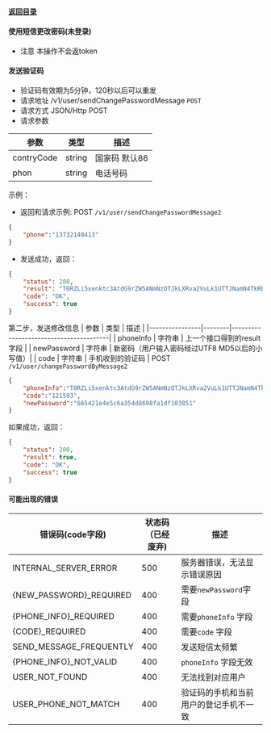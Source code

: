 #### [返回目录](../../)
#### 使用短信更改密码(未登录)

* 注意 本操作不会返token

#### 发送验证码
* 验证码有效期为5分钟，120秒以后可以重发
* 请求地址 /v1/user/sendChangePasswordMessage ```POST```
* 请求方式 JSON/Http POST
* 请求参数

| 参数            |  类型   | 描述                                 |
|----------------|--------|-------------------------------------|
| contryCode     | string | 国家码 默认86                         |
| phon           | string | 电话号码                              |



示例：

* 返回和请求示例:
POST ```/v1/user/sendChangePasswordMessage2```
```json
{
	"phone":"13732140413"
}
```

* 发送成功，返回：

```json
{
    "status": 200,
    "result": "T0RZLi5xenktc3AtdG9rZW5ANmNzOTJkLXRva2VuLk1UTTJNamN4TkRBME9ETS4ucXp5LXNwLXRva2VuQDZjczkyZC10b2tlbi5NekEuLnF6eS1zcC10b2tlbkA2Y3M5MmQtdG9rZW4uMzhiZTg4ZjMwZTEyYzU5ODc1MzgyNGE2MjQ3NDBkNDI.",
    "code": "OK",
    "success": true
}
```
第二步，发送修改信息
| 参数            |  类型   | 描述                                  |
|----------------|--------|----------------------------------------|
| phoneInfo      | 字符串  | 上一个接口得到的result字段               |
| newPassword    | 字符串  | 新密码（用户输入密码经过UTF8 MD5以后的小写值）|
| code           | 字符串  | 手机收到的验证码                         |
POST ```/v1/user/changePasswordByMessage2```
```json
{
	"phoneInfo":"T0RZLi5xenktc3AtdG9rZW5ANmNzOTJkLXRva2VuLk1UTTJNamN4TkRBME9ETS4ucXp5LXNwLXRva2VuQDZjczkyZC10b2tlbi5NekEuLnF6eS1zcC10b2tlbkA2Y3M5MmQtdG9rZW4uMzhiZTg4ZjMwZTEyYzU5ODc1MzgyNGE2MjQ3NDBkNDI.",
	"code":"121593",
	"newPassword":"665421e4e5c6a354d8698fa1df103851"
}
```
如果成功，返回：
```json
{
    "status": 200,
    "result": true,
    "code": "OK",
    "success": true
}
```

#### 可能出现的错误


| 错误码(code字段)         |  状态码（已经废弃)  |  描述                                 |
|------------------------|-------------------|-------------------------------------|
| INTERNAL_SERVER_ERROR  |       500         | 服务器错误，无法显示错误原因              |
|{NEW_PASSWORD}\_REQUIRED|       400         | 需要```newPassword```字段             |
|{PHONE_INFO}\_REQUIRED  |       400         | 需要```phoneInfo```  字段             |
|{CODE}\_REQUIRED        |       400         | 需要```code```  字段                  |
|SEND_MESSAGE_FREQUENTLY |       400         | 发送短信太频繁                          | 
|{PHONE_INFO}\_NOT_VALID |       400         | ```phoneInfo```  字段无效              | 
|USER_NOT_FOUND          |       400         | 无法找到对应用户                        |
|USER_PHONE_NOT_MATCH    |       400         | 验证码的手机和当前用户的登记手机不一致      |
